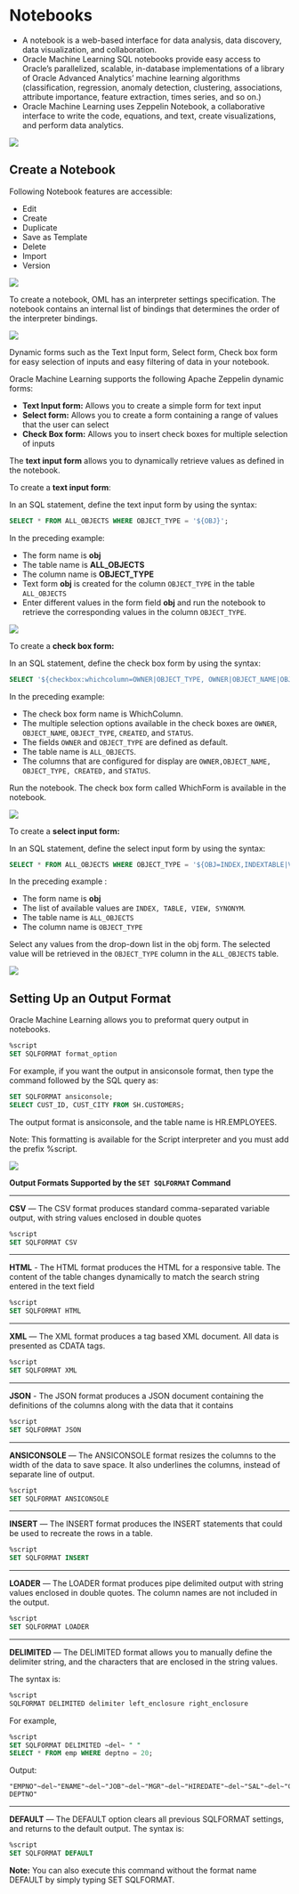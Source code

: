 # Notebooks

* A notebook is a web-based interface for data analysis, data discovery, data visualization, and collaboration.
* Oracle Machine Learning SQL notebooks provide easy access to Oracle’s parallelized, scalable, in-database implementations of a library of Oracle Advanced Analytics’ machine learning algorithms (classification, regression, anomaly detection, clustering, associations, attribute importance, feature extraction, times series, and so on.)
* Oracle Machine Learning uses Zeppelin Notebook, a collaborative interface to write the code, equations, and text, create visualizations, and perform data analytics.

![](https://github.com/saschahsp/guides_workshops/blob/master/ADW_ML/img/16.PNG)

## Create a Notebook

Following Notebook features are accessible: 
* Edit
* Create
* Duplicate
* Save as Template
* Delete
* Import
* Version

![](https://github.com/saschahsp/guides_workshops/blob/master/ADW_ML/img/18.PNG)

To create a notebook, OML has an interpreter settings specification. The notebook contains an internal list of bindings that determines the order of the interpreter bindings.

![](https://github.com/saschahsp/guides_workshops/blob/master/ADW_ML/img/17.PNG)

Dynamic forms such as the Text Input form, Select form, Check box form for easy selection of inputs and easy filtering of data in your notebook. 

Oracle Machine Learning supports the following Apache Zeppelin dynamic forms: 
* **Text Input form:** Allows you to create a simple form for text input 
* **Select form:** Allows you to create a form containing a range of values that the user can select 
* **Check Box form:** Allows you to insert check boxes for multiple selection of inputs

The **text input form** allows you to dynamically retrieve values 
as defined in the notebook.

To create a **text input form**:

In an SQL statement, define the text input form by using the syntax:

```sql
SELECT * FROM ALL_OBJECTS WHERE OBJECT_TYPE = '${OBJ}';
```

In the preceding example:

* The form name is **obj**
* The table name is **ALL_OBJECTS**
* The column name is **OBJECT_TYPE**
* Text form **obj** is created for the column `OBJECT_TYPE` in the table `ALL_OBJECTS`
* Enter different values in the form field **obj** and run the notebook to retrieve the corresponding values in the column `OBJECT_TYPE`.

![](https://github.com/saschahsp/guides_workshops/blob/master/ADW_ML/img/19.PNG)

To create a **check box form:**

In an SQL statement, define the check box form by using the syntax:

```sql
SELECT '${checkbox:whichcolumn=OWNER|OBJECT_TYPE, OWNER|OBJECT_NAME|OBJECT_TYPE|CREATED|STATUS}' FROM ALL_OBJECTS WHERE OBJECT_TYPE IN ('VIEW', 'TABLE', 'INDEX', 'SYNONYM');
```

In the preceding example:
* The check box form name is WhichColumn.
* The multiple selection options available in the check boxes are `OWNER`, `OBJECT_NAME`, `OBJECT_TYPE`, `CREATED`, and `STATUS`.
* The fields `OWNER` and `OBJECT_TYPE` are defined as default.
* The table name is `ALL_OBJECTS`.
* The columns that are configured for display are `OWNER,OBJECT_NAME, OBJECT_TYPE, CREATED,` and `STATUS`.

Run the notebook. The check box form called WhichForm is available in the notebook.

![](https://github.com/saschahsp/guides_workshops/blob/master/ADW_ML/img/20.PNG)

To create a **select input form:**

In an SQL statement, define the select input form by using the syntax:

```sql
SELECT * FROM ALL_OBJECTS WHERE OBJECT_TYPE = '${OBJ=INDEX,INDEXTABLE|VIEW|SYNONYM}';
```

In the preceding example :

* The form name is **obj**
* The list of available values are `INDEX, TABLE, VIEW, SYNONYM`.
* The table name is `ALL_OBJECTS`
* The column name is `OBJECT_TYPE`

Select any values from the drop-down list in the obj form. The selected value 
will be retrieved in the `OBJECT_TYPE` column in the `ALL_OBJECTS` table.

![](https://github.com/saschahsp/guides_workshops/blob/master/ADW_ML/img/21.PNG)

## Setting Up an Output Format

Oracle Machine Learning allows you to preformat query output in notebooks.

```sql
%script
SET SQLFORMAT format_option
```

For example, if you want the output in ansiconsole format, then type the command followed by the SQL query as:
```sql
SET SQLFORMAT ansiconsole;
SELECT CUST_ID, CUST_CITY FROM SH.CUSTOMERS;
```

The output format is ansiconsole, and the table name is HR.EMPLOYEES.

Note: This formatting is available for the Script interpreter and you must add the prefix %script.

![](https://github.com/saschahsp/guides_workshops/blob/master/ADW_ML/img/22.PNG)

**Output Formats Supported by the `SET SQLFORMAT` Command**

---
**CSV** — The CSV format produces standard comma-separated variable output, with string values enclosed in double quotes
```sql
%script
SET SQLFORMAT CSV
```
---
**HTML** - The HTML format produces the HTML for a responsive table. The content of the table changes dynamically to match the search string entered in the text field
```sql
%script
SET SQLFORMAT HTML
```
---
**XML** — The XML format produces a tag based XML document. All data is presented as CDATA tags.
```sql
%script 
SET SQLFORMAT XML 
```
---
**JSON** - The JSON format produces a JSON document containing the definitions of the columns along with the data that it contains 
```sql
%script 
SET SQLFORMAT JSON
```
---
**ANSICONSOLE** — The ANSICONSOLE format resizes the columns to the width of the data to save space. It also underlines the columns, instead of separate line of output.  
```sql 
%script 
SET SQLFORMAT ANSICONSOLE
```
---
**INSERT** — The INSERT format produces the INSERT statements that could be used to recreate the rows in a table. 
```sql
%script 
SET SQLFORMAT INSERT
```
---
**LOADER** — The LOADER format produces pipe delimited output with string values enclosed in double quotes. The column names are not included in the output.  
```sql
%script 
SET SQLFORMAT LOADER
```
---
**DELIMITED** — The DELIMITED format allows you to manually define the delimiter string, and the characters that are enclosed in the string values.

The syntax is: 
```sql
%script 
SQLFORMAT DELIMITED delimiter left_enclosure right_enclosure 
```
For example, 
```sql
%script 
SET SQLFORMAT DELIMITED ~del~ " " 
SELECT * FROM emp WHERE deptno = 20; 
```

Output: 
```
"EMPNO"~del~"ENAME"~del~"JOB"~del~"MGR"~del~"HIREDATE"~del~"SAL"~del~"COMM"~del~"
DEPTNO"
```
---
**DEFAULT** — The DEFAULT option clears all previous SQLFORMAT settings, and returns to the default output. The syntax is: 
```sql
%script 
SET SQLFORMAT DEFAULT 
```

**Note:** You can also execute this command without the format name DEFAULT by simply typing SET SQLFORMAT. 